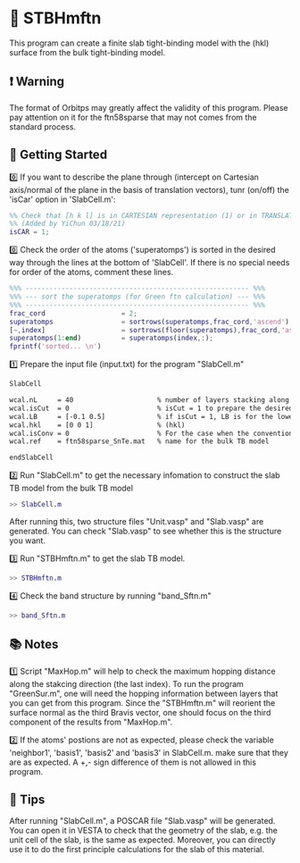 # 🧭 STBHmftn

This program can create a finite slab tight-binding model with the (hkl) surface from the bulk tight-binding model.

## ❗ Warning

The format of Orbitps may greatly affect the validity of this program. Please pay attention on it for the ftn58sparse that may not comes from the standard process.

## 🔰 Getting Started

0️⃣ If you want to describe the plane through (intercept on Cartesian axis/normal of the plane in the basis of translation vectors), tunr (on/off) the 'isCar' option in 'SlabCell.m':

```Matlab
%% Check that [h k l] is in CARTESIAN representation (1) or in TRANSLATION representation (0)
%% (Added by YiChun 03/18/21)
isCAR = 1;
```

0️⃣ Check the order of the atoms ('superatomps') is sorted in the desired way through the lines at the bottom of 'SlabCell'. If there is no special needs for order of the atoms, comment these lines.

```Matlab
%%% -------------------------------------------------------- %%%
%%% --- sort the superatomps (for Green ftn calculation) --- %%%
%%% -------------------------------------------------------- %%%
frac_cord                   = 2;
superatomps                 = sortrows(superatomps,frac_cord,'ascend');
[~,index]                   = sortrows(floor(superatomps),frac_cord,'ascend');
superatomps(1:end)          = superatomps(index,:);
fprintf('sorted... \n')
```

1️⃣ Prepare the input file (input.txt) for the program "SlabCell.m"

```txt
SlabCell

wcal.nL     = 40                     % number of layers stacking along [hkl]
wcal.isCut  = 0                      % isCut = 1 to prepare the desired termination for the finite slab
wcal.LB     = [-0.1 0.5]             % if isCut = 1, LB is for the lower and upper boundaries. 
wcal.hkl    = [0 0 1]                % (hkl)
wcal.isConv = 0                      % For the case when the conventional unit vectors do not coincde with the Cartesian xyz
wcal.ref    = ftn58sparse_SnTe.mat   % name for the bulk TB model

endSlabCell
```

2️⃣ Run "SlabCell.m" to get the necessary infomation to construct the slab TB model from the bulk TB model

```Matlab
>> SlabCell.m
```

After running this, two structure files "Unit.vasp" and "Slab.vasp" are generated. You can check "Slab.vasp" to see whether this is the structure you want.

3️⃣ Run "STBHmftn.m" to get the slab TB model.

```Matlab
>> STBHmftn.m
```

4️⃣ Check the band structure by running "band_Sftn.m"

```Matlab
>> band_Sftn.m
```

## 📚 Notes

1️⃣ Script "MaxHop.m" will help to check the maximum hopping distance along the stakcing direction (the last index). To run the program "GreenSur.m", one will need the hopping information between layers that you can get from this program. Since the "STBHmftn.m" will reorient the surface normal as the third Bravis vector, one should focus on the third component of the results from "MaxHop.m".

2️⃣ If the atoms' postions are not as expected, please check the variable 'neighbor1', 'basis1', 'basis2' and 'basis3' in SlabCell.m. make sure that they are as expected. A +,- sign difference of them is not allowed in this program.

## 🔖 Tips

After running "SlabCell.m", a POSCAR file "Slab.vasp" will be generated. You can open it in VESTA to check that the geometry of the slab, e.g. the unit cell of the slab, is the same as expected. Moreover, you can directly use it to do the first principle calculations for the slab of this material.
